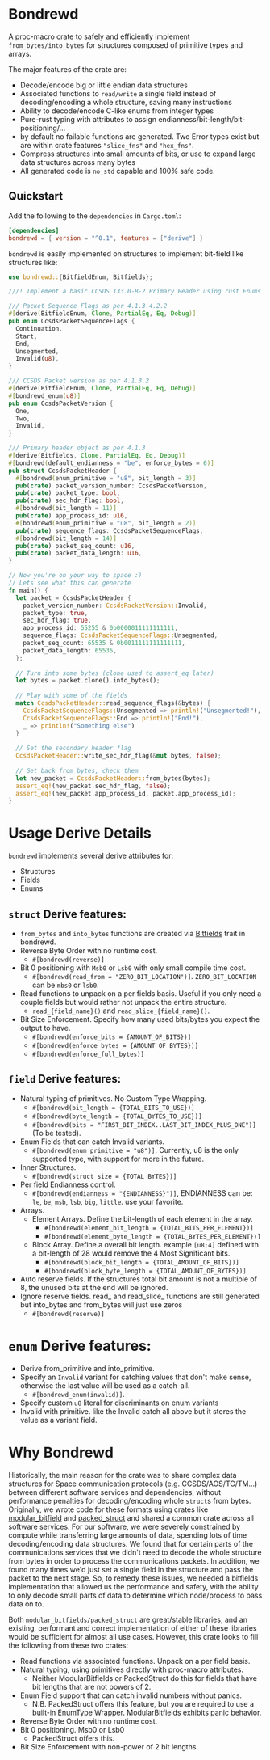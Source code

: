 # Bondrewd

A proc-macro crate to safely and efficiently implement `from_bytes/into_bytes` for structures composed of primitive types and arrays.

The major features of the crate are:

* Decode/encode big or little endian data structures
* Associated functions to `read/write` a single field instead of decoding/encoding a whole structure, saving many instructions
* Ability to decode/encode C-like enums from integer types
* Pure-rust typing with attributes to assign endianness/bit-length/bit-positioning/...
* by default no failable functions are generated. Two Error types exist but are within crate features `"slice_fns"` and `"hex_fns"`.
* Compress structures into small amounts of bits, or use to expand large data structures across many bytes
* All generated code is `no_std` capable and 100% safe code.

## Quickstart

Add the following to the `dependencies` in `Cargo.toml`:

```toml
[dependencies]
bondrewd = { version = "^0.1", features = ["derive"] }
```

`bondrewd` is easily implemented on structures to implement bit-field like structures like:
```rust
use bondrewd::{BitfieldEnum, Bitfields};

///! Implement a basic CCSDS 133.0-B-2 Primary Header using rust Enums to specify fields

/// Packet Sequence Flags as per 4.1.3.4.2.2
#[derive(BitfieldEnum, Clone, PartialEq, Eq, Debug)]
pub enum CcsdsPacketSequenceFlags {
  Continuation,
  Start,
  End,
  Unsegmented,
  Invalid(u8),
}

/// CCSDS Packet version as per 4.1.3.2
#[derive(BitfieldEnum, Clone, PartialEq, Eq, Debug)]
#[bondrewd_enum(u8)]
pub enum CcsdsPacketVersion {
  One,
  Two,
  Invalid,
}

/// Primary header object as per 4.1.3
#[derive(Bitfields, Clone, PartialEq, Eq, Debug)]
#[bondrewd(default_endianness = "be", enforce_bytes = 6)]
pub struct CcsdsPacketHeader {
  #[bondrewd(enum_primitive = "u8", bit_length = 3)]
  pub(crate) packet_version_number: CcsdsPacketVersion,
  pub(crate) packet_type: bool,
  pub(crate) sec_hdr_flag: bool,
  #[bondrewd(bit_length = 11)]
  pub(crate) app_process_id: u16,
  #[bondrewd(enum_primitive = "u8", bit_length = 2)]
  pub(crate) sequence_flags: CcsdsPacketSequenceFlags,
  #[bondrewd(bit_length = 14)]
  pub(crate) packet_seq_count: u16,
  pub(crate) packet_data_length: u16,
}

// Now you're on your way to space :)
// Lets see what this can generate
fn main() {
  let packet = CcsdsPacketHeader {
    packet_version_number: CcsdsPacketVersion::Invalid,
    packet_type: true,
    sec_hdr_flag: true,
    app_process_id: 55255 & 0b0000011111111111,
    sequence_flags: CcsdsPacketSequenceFlags::Unsegmented,
    packet_seq_count: 65535 & 0b0011111111111111,
    packet_data_length: 65535,
  };
  
  // Turn into some bytes (clone used to assert_eq later)
  let bytes = packet.clone().into_bytes();
  
  // Play with some of the fields
  match CcsdsPacketHeader::read_sequence_flags(&bytes) {
    CcsdsPacketSequenceFlags::Unsegmented => println!("Unsegmented!"),
    CcsdsPacketSequenceFlags::End => println!("End!"),
    _ => println!("Something else")
  }
  
  // Set the secondary header flag
  CcsdsPacketHeader::write_sec_hdr_flag(&mut bytes, false);
  
  // Get back from bytes, check them
  let new_packet = CcsdsPacketHeader::from_bytes(bytes);
  assert_eq!(new_packet.sec_hdr_flag, false);
  assert_eq!(new_packet.app_process_id, packet.app_process_id);
}
```

# Usage Derive Details

`bondrewd` implements several derive attributes for:

* Structures
* Fields
* Enums

## `struct` Derive features:

* `from_bytes` and `into_bytes` functions are created via [Bitfields](https://docs.rs/bondrewd/0.1.3/bondrewd/trait.Bitfields.html) trait in bondrewd.
* Reverse Byte Order with no runtime cost.
  * `#[bondrewd(reverse)]`
* Bit 0 positioning with `Msb0` or `Lsb0` with only small compile time cost.
  * `#[bondrewd(read_from = "ZERO_BIT_LOCATION")]`. `ZERO_BIT_LOCATION` can be `mbs0` or `lsb0`.
* Read functions to unpack on a per fields basis. Useful if you only need a couple fields but would rather not unpack the entire structure.
  * `read_{field_name}()` and `read_slice_{field_name}()`.
* Bit Size Enforcement. Specify how many used bits/bytes you expect the output to have.
  * `#[bondrewd(enforce_bits = {AMOUNT_OF_BITS})]`
  * `#[bondrewd(enforce_bytes = {AMOUNT_OF_BYTES})]`
  * `#[bondrewd(enforce_full_bytes)]`

## `field` Derive features:

* Natural typing of primitives. No Custom Type Wrapping.
  * `#[bondrewd(bit_length = {TOTAL_BITS_TO_USE})]`
  * `#[bondrewd(byte_length = {TOTAL_BYTES_TO_USE})]`
  * `#[bondrewd(bits = "FIRST_BIT_INDEX..LAST_BIT_INDEX_PLUS_ONE")]` (To be tested).
* Enum Fields that can catch Invalid variants.
  * `#[bondrewd(enum_primitive = "u8")]`. Currently, u8 is the only supported type, with support for more in the future.
* Inner Structures.
  * `#[bondrewd(struct_size = {TOTAL_BYTES})]`
* Per field Endianness control.
  * `#[bondrewd(endianness = "{ENDIANNESS}")]`, ENDIANNESS can be: `le`, `be`, `msb`, `lsb`, `big`, `little`. use your favorite.
* Arrays.
  * Element Arrays. Define the bit-length of each element in the array.
    * `#[bondrewd(element_bit_length = {TOTAL_BITS_PER_ELEMENT})]`
    * `#[bondrewd(element_byte_length = {TOTAL_BYTES_PER_ELEMENT})]`
  * Block Array. Define a overall bit length. example `[u8;4]` defined with a bit-length of 28 would remove the 4 Most Significant bits.
    * `#[bondrewd(block_bit_length = {TOTAL_AMOUNT_OF_BITS})]`
    * `#[bondrewd(block_byte_length = {TOTAL_AMOUNT_OF_BYTES})]`
* Auto reserve fields. If the structures total bit amount is not a multiple of 8, the unused bits at the end will be ignored.
* Ignore reserve fields. read_ and read_slice_ functions are still generated but into_bytes and from_bytes will just use zeros
  * `#[bondrewd(reserve)]`

# `enum` Derive features:

* Derive from_primitive and into_primitive.
* Specify an `Invalid` variant for catching values that don't make sense, otherwise the last value will be used as a catch-all.
  * `#[bondrewd_enum(invalid)]`.
* Specify custom `u8` literal for discriminants on enum variants 
* Invalid with primitive. like the Invalid catch all above but it stores the value as a variant field.

# Why Bondrewd

Historically, the main reason for the crate was to share complex data structures for Space communication protocols (e.g. CCSDS/AOS/TC/TM...) between different software services and dependencies, without performance penalties for decoding/encoding whole `struct`s from bytes.
Originally, we wrote code for these formats using crates like [modular_bitfield](https://docs.rs/modular-bitfield/latest/modular_bitfield/) and [packed_struct](https://docs.rs/packed_struct/latest/packed_struct/) and shared a common crate across all software services.
For our software, we were severely constrained by compute while transferring large amounts of data, spending lots of time decoding/encoding data structures.
We found that for certain parts of the communications services that we didn't need to decode the whole structure from bytes in order to process the communications packets.
In addition, we found many times we'd just set a single field in the structure and pass the packet to the next stage.
So, to remedy these issues, we needed a bitfields implementation that allowed us the performance and safety, with the ability to only decode small parts of data to determine which node/process to pass data on to.

Both `modular_bitfields/packed_struct` are great/stable libraries, and an existing, performant and correct implementation of either of these libraries would be sufficient for almost all use cases.
However, this crate looks to fill the following from these two crates:

* Read functions via associated functions. Unpack on a per field basis.
* Natural typing, using primitives directly with proc-macro attributes.
  * Neither ModularBitfields or PackedStruct do this for fields that have bit lengths that are not powers of 2.
* Enum Field support that can catch invalid numbers without panics. 
  * N.B. PackedStruct offers this feature, but you are required to use a built-in EnumType Wrapper. ModularBitfields exhibits panic behavior.
* Reverse Byte Order with no runtime cost.
* Bit 0 positioning. Msb0 or Lsb0
  * PackedStruct offers this.
* Bit Size Enforcement with non-power of 2 bit lengths.


